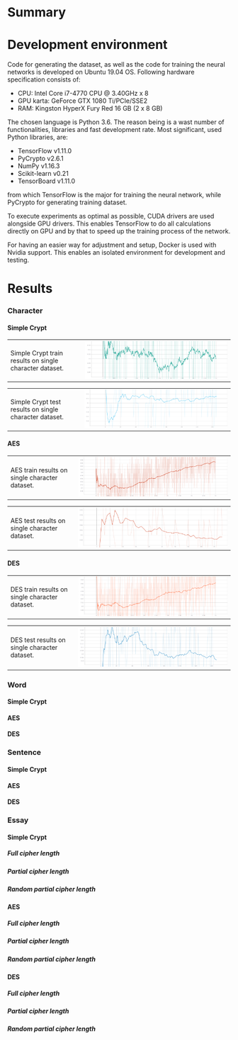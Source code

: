# Summary

# Development environment
Code for generating the dataset, as well as the code for training the neural networks is developed on Ubuntu 19.04 OS. Following hardware specification consists of:
- CPU: Intel Core i7-4770 CPU @ 3.40GHz x 8
- GPU karta: GeForce GTX 1080 Ti/PCIe/SSE2
- RAM: Kingston HyperX Fury Red 16 GB (2 x 8 GB)

The chosen language is Python  3.6. The reason being is a wast number of functionalities, libraries and fast development rate. Most significant, used Python libraries, are:
- TensorFlow v1.11.0
- PyCrypto v2.6.1
- NumPy v1.16.3
- Scikit-learn v0.21
- TensorBoard v1.11.0

from which TensorFlow is the major for training the neural network, while PyCrypto for generating training dataset.

To execute experiments as optimal as possible, CUDA drivers are used alongside GPU drivers. This enables TensorFlow to do all calculations directly on GPU and by that to speed up the training process of the network.

For having an easier way for adjustment and setup, Docker is used with Nvidia support. This enables an isolated environment for development and testing.

# Results
### Character
#### Simple Crypt
<table>
	<tr>
		<td>Simple Crypt train results on single character dataset.</td>
		<td><img src="assets/images/SC_Char_Train.png" alt=""></td>
	</tr>
</table>
<table>
	<tr>
		<td>Simple Crypt test results on single character dataset.</td>
		<td><img src="assets/images/SC_Char_Test.png" alt=""></td>
	</tr>
</table>

#### AES
<table>
	<tr>
		<td>AES train results on single character dataset.</td>
		<td><img src="assets/images/AES_Char_Train.png" alt=""></td>
	</tr>
</table>
<table>
	<tr>
		<td>AES test results on single character dataset.</td>
		<td><img src="assets/images/AES_Char_Test.png" alt=""></td>
	</tr>
</table>

#### DES
<table>
	<tr>
		<td>DES train results on single character dataset.</td>
		<td><img src="assets/images/DES_Char_Train.png" alt=""></td>
	</tr>
</table>
<table>
	<tr>
		<td>DES test results on single character dataset.</td>
		<td><img src="assets/images/DES_Char_Test.png" alt=""></td>
	</tr>
</table>


### Word
#### Simple Crypt
#### AES
#### DES

### Sentence
#### Simple Crypt
#### AES
#### DES

### Essay
#### Simple Crypt
##### Full cipher length
##### Partial cipher length
##### Random partial cipher length

#### AES
##### Full cipher length
##### Partial cipher length
##### Random partial cipher length

#### DES
##### Full cipher length
##### Partial cipher length
##### Random partial cipher length
